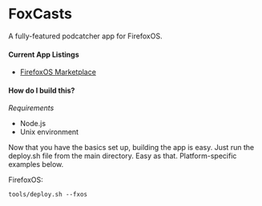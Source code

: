 FoxCasts
========

A fully-featured podcatcher app for FirefoxOS.

#### Current App Listings
* [FirefoxOS Marketplace](https://marketplace.firefox.com/app/foxcasts)

#### How do I build this?
_Requirements_
* Node.js
* Unix environment 

Now that you have the basics set up, building the app is easy. Just run the deploy.sh file from the main directory. Easy as that. Platform-specific examples below.

FirefoxOS:

    tools/deploy.sh --fxos
